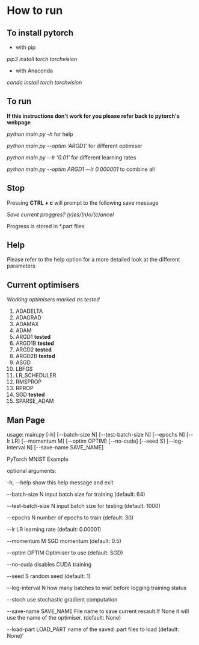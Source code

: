 How to run
=======

## To install pytorch

* with pip

_pip3 install torch torchvision_

* with Anaconda

_conda install torch torchvision_


## To run

**If this instructions don't work for you please refer back to pytorch's webpage**

_python main.py -h_ for help

_python main.py --optim 'ARGD1'_ for different optimiser

_python main.py --lr '0.01'_ for different learning rates

_python main.py --optim ARGD1 --lr 0.000001_ to combine all

## Stop

Pressing **CTRL + c** will prompt to the following save message

_Save current proggres? (y)es/(n)o/(c)ancel_

Progress is stored in *.part files

## Help
Please refer to the help option for a more detailed look at the different parameters


## Current optimisers

*Working optimisers marked as tested*

1. ADADELTA
2. ADAGRAD
3. ADAMAX
4. ADAM
5. ARGD1 **tested**
6. ARGD1B **tested**
7. ARGD2 **tested**
8. ARGD2B **tested**
9. ASGD
10. LBFGS
11. LR_SCHEDULER
12. RMSPROP
13. RPROP
14. SGD **tested**
15. SPARSE_ADAM

## Man Page
usage: main.py [-h] [--batch-size N] [--test-batch-size N] [--epochs N]
               [--lr LR] [--momentum M] [--optim OPTIM] [--no-cuda] [--seed S]
               [--log-interval N] [--save-name SAVE_NAME]

PyTorch MNIST Example

optional arguments:

  -h, --help            show this help message and exit

  --batch-size N        input batch size for training (default: 64)

  --test-batch-size N   input batch size for testing (default: 1000)

  --epochs N            number of epochs to train (default: 30)

  --lr LR               learning rate (default: 0.00001)

  --momentum M          SGD momentum (default: 0.5)

  --optim OPTIM         Optimiser to use (default: SGD)

  --no-cuda             disables CUDA training

  --seed S              random seed (default: 1)

  --log-interval N      how many batches to wait before logging training
status

  --stoch               use stochastic gradient computation

  --save-name SAVE_NAME
File name to save current resault.If None it will use
the name of the optimiser. (default: None)

  --load-part LOAD_PART name of the saved .part files to load (default: None)'
